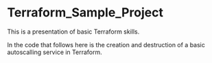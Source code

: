 # Terraform_Sample_Project
This is a presentation of basic Terraform skills.

In the code that follows here is the creation and destruction of a basic autoscalling service in Terraform. 
